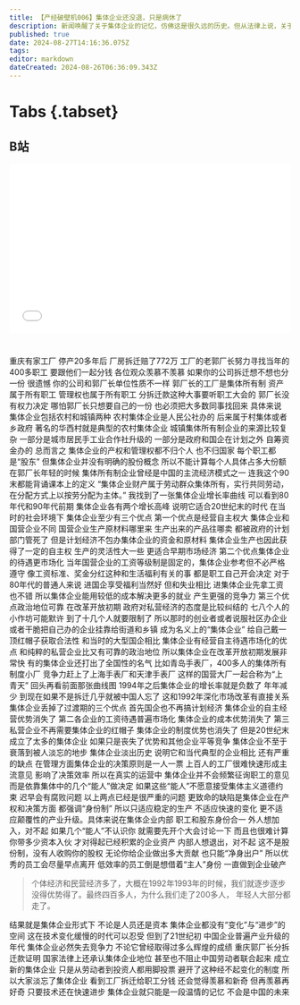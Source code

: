 ```yaml
---
title: 【产经破壁机006】集体企业还没退，只是病休了
description: 新闻唤醒了关于集体企业的记忆，仿佛这是很久远的历史。但从法律上说，关于集体企业的条款都没有废止，只是人们主动放弃了这种组织形式。
published: true
date: 2024-08-27T14:16:36.075Z
tags: 
editor: markdown
dateCreated: 2024-08-26T06:36:09.343Z
---
```


# Tabs {.tabset}

## B站

<div style="position: relative; padding: 30% 45%;">
<iframe style="position: absolute; width: 100%; height: 100%; left: 0; top: 0;" src="//player.bilibili.com/player.html?&bvid=BV1TNY4ecEVY&page=1&as_wide=1&high_quality=1&danmaku=1&autoplay=0" scrolling="no" border="0" frameborder="no" framespacing="0" allowfullscreen="true"></iframe>
</div>


#

重庆有家工厂
停产20多年后
厂房拆迁赔了772万
工厂的老郭厂长努力寻找当年的400多职工
要跟他们一起分钱
各位观众羡慕不羡慕
如果你的公司拆迁想不想也分一份
很遗憾
你的公司和郭厂长单位性质不一样
郭厂长的工厂是集体所有制
资产属于所有职工
管理权也属于所有职工
分拆迁款这种大事要听职工大会的
郭厂长没有权力决定
哪怕郭厂长只想要自己的一份
也必须把大多数同事找回来
具体来说
集体企业包括农村和城镇两种
农村集体企业是人民公社办的
后来属于村集体或者乡政府
著名的华西村就是典型的农村集体企业
城镇集体所有制企业的来源比较复杂
一部分是城市居民手工业合作社升级的
一部分是政府和国企在计划之外
自筹资金办的
总而言之
集体企业的产权和管理权都不归个人
也不归国家
每个职工都是“股东”
但集体企业并没有明确的股份概念
所以不能计算每个人具体占多大份额
在郭厂长年轻的时候
集体所有制企业曾经是中国的主流经济模式之一
连我这个90末都能背诵课本上的定义
“集体企业财产属于劳动群众集体所有，实行共同劳动，在分配方式上以按劳分配为主体。”
我找到了一张集体企业增长率曲线
可以看到80年代和90年代前期
集体企业各有两个增长高峰
说明它适合20世纪末的时代
在当时的社会环境下
集体企业至少有三个优点
第一个优点是经营自主权大
集体企业和国营企业不同
国营企业生产原材料哪里来
生产出来的产品往哪卖
都被政府的计划部门管死了
但是计划经济不包办集体企业的资金和原材料
集体企业生产也因此获得了一定的自主权
生产的灵活性大一些
更适合早期市场经济
第二个优点集体企业的待遇更市场化
当年国营企业的工资等级制是固定的，集体企业参考但不必严格遵守
像工资标准、奖金分红这种和生活福利有关的事
都是职工自己开会决定
对于80年代的普通人来说
进国企享受福利当然好
但和失业相比
进集体企业先拿工资也不错
所以集体企业能用较低的成本解决更多的就业
产生更强的竞争力
第三个优点政治地位可靠
在改革开放初期
政府对私营经济的态度是比较纠结的
七八个人的小作坊可能默许
到了十几个人就要限制了
所以那时的创业者或者说服社区办企业
或者干脆把自己办的企业挂靠给街道和乡镇
成为名义上的“集体企业”
给自己戴一顶红帽子获取合法性
和当时的大型国企相比
集体企业有经营自主待遇市场化的优点
和纯粹的私营企业比又有可靠的政治地位
所以集体企业在改革开放初期发展非常快
有的集体企业还打出了全国性的名气
比如青岛手表厂，400多人的集体所有制度小厂
竞争力赶上了上海手表厂和天津手表厂
这样的国营大厂一起合称为“上青天”
回头再看前面那张曲线图
1994年之后集体企业的增长率就是负数了
年年减少
到现在如果不是拆迁几乎就被中国人忘了
这和1992年深化市场改革有直接关系
集体企业丢掉了过渡期的三个优点
首先国企也不再搞计划经济
集体企业的自主经营优势消失了
第二各企业的工资待遇普遍市场化
集体企业的成本优势消失了
第三私营企业不再需要集体企业的红帽子
集体企业的制度优势也消失了
但是20世纪末成立了太多的集体企业
如果只是丧失了优势和其他企业平等竞争
集体企业不至于衰落到被人淡忘的地步
集体企业淡出历史
说明它和当代典型的企业相比
还有严重的缺点
在管理方面集体企业的决策原则是一人一票
上百人的工厂很难快速形成主流意见
影响了决策效率
所以在真实的运营中
集体企业并不会频繁征询职工的意见
而是依靠集体中的几个“能人”做决定
如果这些“能人”不愿意接受集体主义道德约束
迟早会有腐败问题
以上两点已经是很严重的问题
更致命的缺陷是集体企业在产权和决策方面
都强调“身份制”
所以只适应稳定的生产
不适应快速的变化
更不适应颠覆性的产业升级。具体来说在集体企业内部
职工和股东身份合一
外人想加入，对不起
如果几个“能人”不认识你
就需要先开个大会讨论一下
而且也很难计算你带多少资本入伙
才对得起已经积累的企业资产
内部人想退出，对不起
这不是股份制，没有人收购你的股权
无论你给企业做出多大贡献
也只能“净身出户”
所以优秀的员工会尽量早点离开
低效率的员工倒是想借着“主人”身份
一直做到企业破产

> 个体经济和民营经济多了，大概在1992年1993年的时候，我们就逐步逐步没得优势得了。最终四百多人，为什么我们走了200多人，
年轻人大部分都走了。

结果就是集体企业形式下
不论是人员还是资本
集体企业都没有“变化”与“进步”的空间
这在技术变化缓慢的时代可以忍受
但到了21世纪初
中国企业普遍产业升级的年代
集体企业必然失去竞争力
不论它曾经取得过多么辉煌的成绩
重庆郭厂长分拆迁款证明
国家法律上还承认集体企业地位
甚至也不阻止中国劳动者联合起来
成立新的集体企业
只是从劳动者到投资人都用脚投票
避开了这种经不起变化的制度
所以大家淡忘了集体企业
看到工厂拆迁给职工分钱
还会觉得羡慕和新奇
但再羡慕再好奇
只要技术还在快速进步
集体企业就只能是一段温情的记忆
不会是中国的未来
